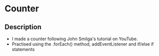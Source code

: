 # Counter
## Description
+ I made a counter following John Smilga's tutorial on YouTube.
+ Practised using the .forEach() method, addEventListener and if/else if statements

